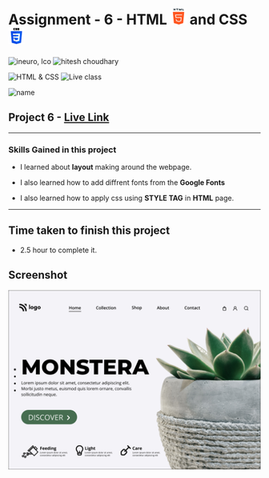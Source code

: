 # Assignment - 6 - HTML ![](./photos/html-5.png) and CSS ![](./photos/css-3.png)

![ineuro, lco](https://img.shields.io/badge/iNeuron-LCO-green)
![hitesh choudhary](https://img.shields.io/badge/Hitesh--Choudhary-Full--stack--JS--bootcamp-red)

![HTML & CSS](https://img.shields.io/badge/HTML-CSS-orange)
![Live class](https://img.shields.io/badge/LIVE--CLASS-PROJECT--6-lightgrey)

![name](https://img.shields.io/badge/Sourabh--Udasi-College--Drop--Out-lightgrey)

## Project 6 - [Live Link](https://full-stack-js-proj-6.netlify.app/)

---

### Skills Gained in this project

- I learned about **layout** making around the webpage.

- I also learned how to add diffrent fonts from the **Google Fonts**
- I also learned how to apply css using **STYLE TAG** in **HTML** page.

---

## Time taken to finish this project

- 2.5 hour to complete it.

## Screenshot

![Desktop](./Screen-shot/6.png)
